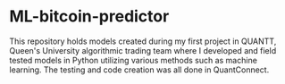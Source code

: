 # ML-bitcoin-predictor
This repository holds models created during my first project in QUANTT, Queen's University algorithmic trading team where I developed and field tested models in Python utilizing various methods such as machine learning. The testing and code creation was all done in QuantConnect.  
